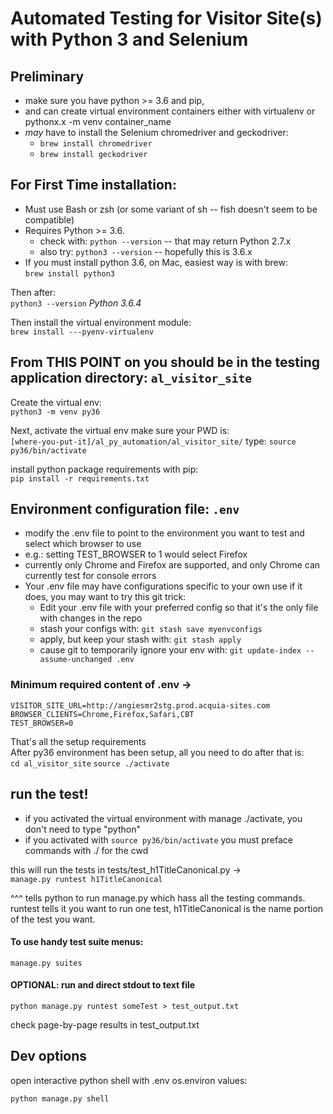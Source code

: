 
# Automated Testing for Visitor Site(s) with Python 3 and Selenium

## Preliminary
- make sure you have python >= 3.6 and pip,
- and can create virtual environment containers either with virtualenv or pythonx.x -m venv container_name
- _may_ have to install the Selenium chromedriver and geckodriver: 
  - `brew install chromedriver`
  - `brew install geckodriver`

## For First Time installation:
- Must use Bash or zsh (or some variant of sh -- fish doesn't seem to be compatible)
- Requires Python >= 3.6. 
  - check with: `python --version` -- that may return Python 2.7.x
  - also try: `python3 --version` -- hopefully this is 3.6.x
- If you must install python 3.6, on Mac, easiest way is with brew:  
`brew install python3`

Then after:  
`python3 --version`
_Python 3.6.4_

Then install the virtual environment module:  
`brew install ---pyenv-virtualenv`

## From THIS POINT on you should be in the testing application directory: `al_visitor_site`

Create the virtual env:  
`python3 -m venv py36`

Next, activate the virtual env make sure your PWD is:  
`[where-you-put-it]/al_py_automation/al_visitor_site/`
type: `source py36/bin/activate`

install python package requirements with pip:  
`pip install -r requirements.txt`

## Environment configuration file: `.env`
- modify the .env file to point to the environment you want to test and select which browser to use
- e.g.: setting TEST_BROWSER to 1 would select Firefox
- currently only Chrome and Firefox are supported, and only Chrome can currently test for console errors
- Your .env file may have configurations specific to your own use if it does, you may want to try this git trick:
  - Edit your .env file with your preferred config so that it's the only file with changes in the repo
  - stash your configs with: `git stash save myenvconfigs`
  - apply, but keep your stash with: `git stash apply`
  - cause git to temporarily ignore your env with: `git update-index --assume-unchanged .env`

### Minimum required content of .env ->
`VISITOR_SITE_URL=http://angiesmr2stg.prod.acquia-sites.com`  
`BROWSER_CLIENTS=Chrome,Firefox,Safari,CBT`  
`TEST_BROWSER=0`  

That's all the setup requirements  
After py36 environment has been setup, all you need to do after that is:  
`cd al_visitor_site`
`source ./activate`

## run the test!
- if you activated the virtual environment with manage ./activate, you don't need to type "python"
- if you activated with `source py36/bin/activate` you must preface commands with ./ for the cwd

this will run the tests in tests/test_h1TitleCanonical.py ->  
`manage.py runtest h1TitleCanonical`

^^^ tells python to run manage.py which hass all the testing commands. runtest tells it you want to run one test, 
h1TitleCanonical is the name portion of the test you want.

#### To use handy test suite menus:
`manage.py suites`

#### OPTIONAL: run and direct stdout to text file
`python manage.py runtest someTest > test_output.txt`

check page-by-page results in test_output.txt

## Dev options
open interactive python shell with .env os.environ values:

`python manage.py shell`

